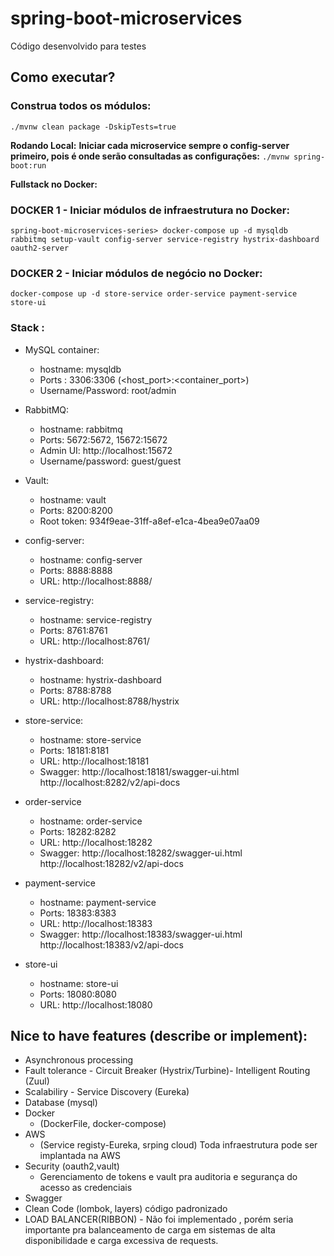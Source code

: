 # spring-boot-microservices 
Código desenvolvido para testes 

## Como executar?

### Construa todos os módulos:

`./mvnw clean package -DskipTests=true`

**Rodando Local:**
**Iniciar cada microservice sempre o config-server primeiro, pois é onde serão consultadas as configurações:**
`./mvnw spring-boot:run`


**Fullstack no Docker:**  

### DOCKER 1 - Iniciar módulos de infraestrutura no Docker:

`spring-boot-microservices-series> docker-compose up -d mysqldb rabbitmq setup-vault config-server service-registry hystrix-dashboard oauth2-server`

### DOCKER 2 - Iniciar módulos de negócio no Docker:

`docker-compose up -d store-service order-service payment-service store-ui`

### Stack :

* MySQL container:
     * hostname: mysqldb
     * Ports : 3306:3306 (<host_port>:<container_port>)
     * Username/Password: root/admin

* RabbitMQ:
     * hostname: rabbitmq
     * Ports: 5672:5672, 15672:15672
     * Admin UI: http://localhost:15672
     * Username/password: guest/guest

* Vault:
    * hostname: vault
    * Ports: 8200:8200
    * Root token: 934f9eae-31ff-a8ef-e1ca-4bea9e07aa09

* config-server:
    * hostname: config-server
    * Ports: 8888:8888
    * URL: http://localhost:8888/

* service-registry:
    * hostname: service-registry
    * Ports: 8761:8761
    * URL: http://localhost:8761/
    
* hystrix-dashboard:
    * hostname: hystrix-dashboard
    * Ports: 8788:8788
    * URL: http://localhost:8788/hystrix

* store-service:
    * hostname: store-service
    * Ports: 18181:8181
    * URL: http://localhost:18181
    * Swagger: http://localhost:18181/swagger-ui.html http://localhost:8282/v2/api-docs
    
* order-service   
    * hostname: order-service
    * Ports: 18282:8282
    * URL: http://localhost:18282
    * Swagger: http://localhost:18282/swagger-ui.html http://localhost:18282/v2/api-docs
    
* payment-service  
    * hostname: payment-service
    * Ports: 18383:8383
    * URL: http://localhost:18383 
    * Swagger: http://localhost:18383/swagger-ui.html http://localhost:18383/v2/api-docs
    
* store-ui    
    * hostname: store-ui
    * Ports: 18080:8080
    * URL: http://localhost:18080

    
## Nice to have features (describe or implement):
* Asynchronous processing 
* Fault tolerance - Circuit Breaker (Hystrix/Turbine)- Intelligent Routing (Zuul)
* Scalabiliry - Service Discovery (Eureka) 
* Database (mysql)
* Docker 
	* (DockerFile, docker-compose)
* AWS
	* (Service registy-Eureka, srping cloud) Toda infraestrutura pode ser implantada na AWS 
* Security (oauth2,vault)
	* Gerenciamento de tokens e vault pra auditoria e segurança do acesso as credenciais
* Swagger 
* Clean Code (lombok, layers) código padronizado
* LOAD BALANCER(RIBBON) - Não foi implementado , porém seria importante pra balanceamento de carga em sistemas de alta disponibilidade e carga excessiva de requests.